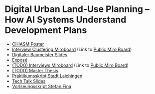 # Digital Urban Land-Use Planning – How AI Systems Understand Development Plans

* [CHIASM Poster](documents/CHIASM_Poster-Michael_Schwarz-240421.pdf)
* [Interview Clustering Miroboard](documents/Interview_Clustering_Miro_Board-Michael_Schwarz.pdf) (Link to [Public Miro Board](https://miro.com/app/board/uXjVK5dIEKM=/?share_link_id=19650467674))
* [Digitaler Baumeister Slides](documents/THA_Digitaler_Baumeister-Michael_Schwarz-11062024.pdf)
* [Exposé](documents/Exposé-Michael_Schwarz.pdf)
* [(TODO) Interviews Miroboard](TODO) (Link to [Public Miro Board]())
* [(TODO) Master Thesis](TODO)
* [Praktikumsskript Stadt Laichingen](documents/Praktikumskript-Stadt_Laichingen.pdf)
* [Tech Talk Slides](documents/Tech_Talk-Michael_Schwarz-10042024.pdf)
* [Vorlseungsskript Stefan Fina](documents/Vorlseungsskript-Stefan-Fina.pdf)
